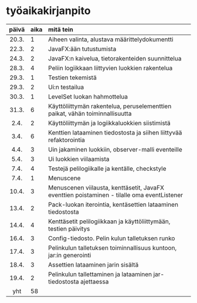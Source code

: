 # työaikakirjanpito

| päivä | aika | mitä tein  |
| :----:|:-----| :-----|
| 20.3. | 1    | Aiheen valinta, alustava määrittelydokumentti |
| 22.3. | 2    | JavaFX:ään tutustumista |
| 24.3. | 2    | JavaFX:n kaivelua, tietorakenteiden suunnittelua |
| 28.3. | 4    | Peliin logiikkaan liittyvien luokkien rakentelua |
| 29.3. | 1    | Testien tekemistä |
| 29.3. | 2    | Ui:n testailua |
| 30.3. | 1    | LevelSet luokan hahmottelua |
| 31.3. | 6    | Käyttöliittymän rakentelua, peruselementtien paikat, vähän toiminnallisuutta |
| 2.4.  | 2    | Käyttöliittymän ja logiikkaluokkien siistimistä |
| 3.4.  | 6    | Kenttien lataaminen tiedostosta ja siihen liittyvää refaktorointia |
| 4.4.  | 3    | Uin jakaminen luokkiin, observer-malli eventeille |
| 5.4.  | 3    | Ui luokkien viilaamista |
| 7.4.  | 4    | Testejä pelilogiikalle ja kentälle, checkstyle |
| 7.4.  | 1    | Menuscene |
| 10.4. | 3    | Menuscenen viilausta, kenttäsetit, JavaFX eventtien poistaminen - tilalle oma eventListener |
| 13.4. | 2    | Pack-luokan iterointia, kentäsettien lataaminen tiedostosta |
| 14.4. | 4    | Kenttäsetit pelilogiikkaan ja käyttöliittymään, testien päivitys |
| 16.4. | 3    | Config-tiedosto. Pelin kulun talletuksen runko |
| 17.4. | 3    | Pelinkulun talletuksen toiminnallisuus kuntoon, jar:in generointi |
| 18.4. | 3    | Assettien lataaminen jarin sisältä |
| 19.4. | 2    | Pelinkulun tallettaminen ja lataaminen jar-tiedostosta ajettaessa |
| yht   | 58   | | 
